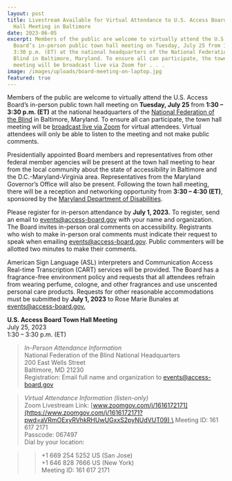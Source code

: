 ```yaml
---
layout: post
title: Livestream Available for Virtual Attendance to U.S. Access Board Town
  Hall Meeting in Baltimore
date: 2023-06-05
excerpt: Members of the public are welcome to virtually attend the U.S. Access
  Board’s in-person public town hall meeting on Tuesday, July 25 from 1:30 –
  3:30 p.m. (ET) at the national headquarters of the National Federation of the
  Blind in Baltimore, Maryland. To ensure all can participate, the town hall
  meeting will be broadcast live via Zoom for . . .
image: /images/uploads/board-meeting-on-laptop.jpg
featured: true
---
```

Members of the public are welcome to virtually attend the U.S. Access Board’s in-person public town hall meeting on **Tuesday, July 25** from **1:30 – 3:30 p.m. (ET)** at the national headquarters of the [National Federation of the Blind](https://nfb.org/) in Baltimore, Maryland. To ensure all can participate, the town hall meeting will be [broadcast live via Zoom](https://www.zoomgov.com/j/1616172171?pwd=aVRmOExyRVhkRHUwUGxxS2pyNUdVUT09) for virtual attendees. Virtual attendees will only be able to listen to the meeting and not make public comments. 

Presidentially appointed Board members and representatives from other federal member agencies will be present at the town hall meeting to hear from the local community about the state of accessibility in Baltimore and the D.C.-Maryland-Virginia area. Representatives from the Maryland Governor’s Office will also be present. Following the town hall meeting, there will be a reception and networking opportunity from **3:30 – 4:30 (ET)**, sponsored by the [Maryland Department of Disabilities](https://mdod.maryland.gov/about/Pages/About-Us-Home.aspx). 

Please register for in-person attendance by **July 1, 2023.** To register, send an email to [events@access-board.gov](mailto:events@access-board.gov) with your name and organization. The Board invites in-person oral comments on accessibility. Registrants who wish to make in-person oral comments must indicate their request to speak when emailing [events@access-board.gov](mailto:events@access-board.gov). Public commenters will be allotted two minutes to make their comments.  

American Sign Language (ASL) interpreters and Communication Access Real-time Transcription (CART) services will be provided. The Board has a fragrance-free environment policy and requests that all attendees refrain from wearing perfume, cologne, and other fragrances and use unscented personal care products. Requests for other reasonable accommodations must be submitted by **July 1, 2023** to Rose Marie Bunales at [events@access-board.gov.](mailto:events@access-board.gov) 

**U.S. Access Board Town Hall Meeting**   \
July 25, 2023  \
1:30 – 3:30 p.m. (ET) 

> *In-Person Attendance Information* \
> National Federation of the Blind National Headquarters \
> 200 East Wells Street  \
> Baltimore, MD 21230 \
> Registration: Email full name and organization to [events@access-board.gov](mailto:events@access-board.gov)   

> *Virtual Attendance Information (listen-only)* \
> Zoom Livestream Link: [www.zoomgov.com/j/1616172171](https://www.zoomgov.com/j/1616172171?pwd=aVRmOExyRVhkRHUwUGxxS2pyNUdVUT09) \
> Meeting ID: 161 617 2171 \
> Passcode: 067497 \
> Dial by your location: 

>> +1 669 254 5252 US (San Jose) \
>> +1 646 828 7666 US (New York) \
>> Meeting ID: 161 617 2171 
